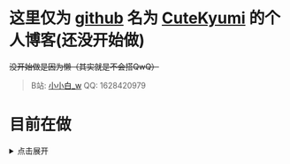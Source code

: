 # 这里仅为 [github](https://github.com/) 名为 [CuteKyumi](https://github.com/CuteKyumi/) 的个人博客(还没开始做)

~~没开始做是因为懒（其实就是不会搭QwQ）~~

> B站: [小小白_w](https://space.bilibili.com/435387333)
> QQ: 1628420979

# 目前在做

<details>
<summary>点击展开</summary>
啥也没有，嘿嘿
  
</details>

